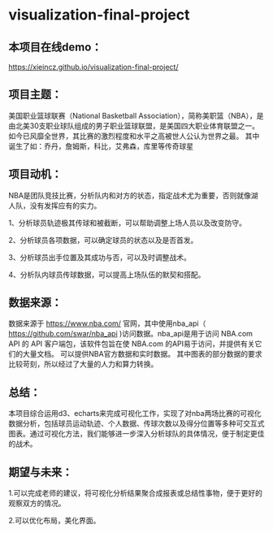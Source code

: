 # visualization-final-project

## 本项目在线demo：

https://xieincz.github.io/visualization-final-project/

## 项目主题：

美国职业篮球联赛（National Basketball Association），简称美职篮（NBA），是由北美30支职业球队组成的男子职业篮球联盟，是美国四大职业体育联盟之一。如今已风靡全世界，其比赛的激烈程度和水平之高被世人公认为世界之最。
其中诞生了如：乔丹，詹姆斯，科比，艾弗森，库里等传奇球星

## 项目动机：

NBA是团队竞技比赛，分析队内和对方的状态，指定战术尤为重要，否则就像湖人队，没有发挥应有的实力。
  
  1、分析球员轨迹极其传球和被截断，可以帮助调整上场人员以及改变防守。
  
  2、分析球员各项数据，可以确定球员的状态以及是否首发。
  
  3、分析球员出手位置及其成功与否，可以及时调整战术。
  
  4、分析队内球员传球数据，可以提高上场队伍的默契和搭配。

## 数据来源：

数据来源于 https://www.nba.com/ 官网，其中使用nba_api（ https://github.com/swar/nba_api )访问数据。nba_api是用于访问 NBA.com API 的 API 客户端包，该软件包旨在使 NBA.com 的API易于访问，并提供有关它们的大量文档。
可以提供NBA官方数据和实时数据。
其中图表的部分数据的要求比较苛刻，所以经过了大量的人力和算力转换。

## 总结：

本项目综合运用d3、echarts来完成可视化工作，实现了对nba两场比赛的可视化数据分析，包括球员运动轨迹、个人数据、传球次数以及得分位置等多种可交互式图表。通过可视化方法，我们能够进一步深入分析球队的具体情况，便于制定更佳的战术。

## 期望与未来：

   1.可以完成老师的建议，将可视化分析结果聚合成报表或总结性事物，便于更好的观察双方的情况。
   
   2.可以优化布局，美化界面。
